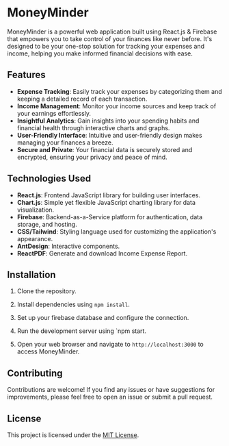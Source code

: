 # MoneyMinder

MoneyMinder is a powerful web application built using React.js & Firebase that empowers you to take control of your finances like never before. It's designed to be your one-stop solution for tracking your expenses and income, helping you make informed financial decisions with ease.

## Features

- **Expense Tracking**: Easily track your expenses by categorizing them and keeping a detailed record of each transaction.
- **Income Management**: Monitor your income sources and keep track of your earnings effortlessly.
- **Insightful Analytics**: Gain insights into your spending habits and financial health through interactive charts and graphs.
- **User-Friendly Interface**: Intuitive and user-friendly design makes managing your finances a breeze.
- **Secure and Private**: Your financial data is securely stored and encrypted, ensuring your privacy and peace of mind.

## Technologies Used

- **React.js**: Frontend JavaScript library for building user interfaces.
- **Chart.js**: Simple yet flexible JavaScript charting library for data visualization.
- **Firebase**: Backend-as-a-Service platform for authentication, data storage, and hosting.
- **CSS/Tailwind**: Styling language used for customizing the application's appearance.
- **AntDesign**: Interactive components.
- **ReactPDF**: Generate and download Income Expense Report.

## Installation

1. Clone the repository.
2. Install dependencies using `npm install`.
3. Set up your firebase database and configure the connection.
4. Run the development server using `npm start.


5. Open your web browser and navigate to `http://localhost:3000` to access MoneyMinder.

## Contributing

Contributions are welcome! If you find any issues or have suggestions for improvements, please feel free to open an issue or submit a pull request.

## License

This project is licensed under the [MIT License](LICENSE).


